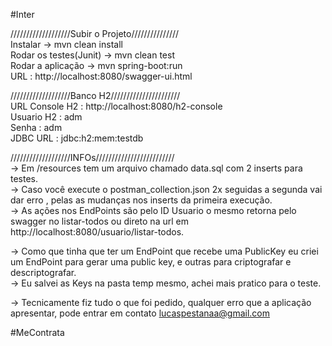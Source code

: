 #Inter


///////////////////Subir o Projeto///////////////                                                                                                  
Instalar -> mvn clean install                                                                            
Rodar os testes(Junit) -> mvn clean test                                                                       
Rodar a aplicação -> mvn spring-boot:run                                                                                         
URL : http://localhost:8080/swagger-ui.html                                                                                


///////////////////Banco H2//////////////////////                                                                
URL Console H2 : http://localhost:8080/h2-console                                                                
Usuario H2 : adm                                                                        
Senha : adm                                                                                             
JDBC URL : jdbc:h2:mem:testdb                                                                                           


///////////////////INFOs/////////////////////////                                                                                        
-> Em /resources tem um arquivo chamado data.sql com 2 inserts para testes.                                                 
-> Caso você execute o postman_collection.json 2x seguidas a segunda vai dar erro , pelas as mudanças nos inserts da primeira execução.                   
-> As ações nos EndPoints são pelo ID Usuario o mesmo retorna pelo swagger no listar-todos ou direto na url em http://localhost:8080/usuario/listar-todos.
                                                                                                    
-> Como que tinha que ter um EndPoint que recebe uma PublicKey eu criei um EndPoint para gerar uma public key, e outras para criptografar e descriptografar.                                      
-> Eu salvei as Keys na pasta temp mesmo, achei mais pratico para o teste.                                                         

-> Tecnicamente fiz tudo o que foi pedido, qualquer erro que a aplicação apresentar, pode entrar em contato lucaspestanaa@gmail.com


#MeContrata